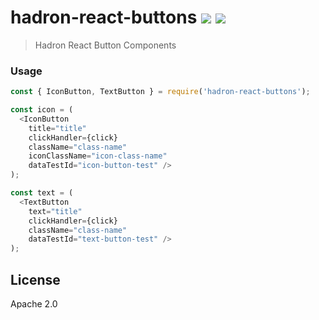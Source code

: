 # hadron-react-buttons [![][travis_img]][travis_url] [![][npm_img]][npm_url]

> Hadron React Button Components

### Usage

```javascript
const { IconButton, TextButton } = require('hadron-react-buttons');

const icon = (
  <IconButton
    title="title"
    clickHandler={click}
    className="class-name"
    iconClassName="icon-class-name"
    dataTestId="icon-button-test" />
);

const text = (
  <TextButton
    text="title"
    clickHandler={click}
    className="class-name"
    dataTestId="text-button-test" />
);

```

## License

Apache 2.0

[travis_img]: https://img.shields.io/travis/mongodb-js/hadron-react.svg?style=flat-square
[travis_url]: https://travis-ci.org/mongodb-js/hadron-react
[npm_img]: https://img.shields.io/npm/v/hadron-react-buttons.svg?style=flat-square
[npm_url]: https://www.npmjs.org/package/hadron-react-buttons
